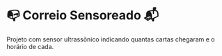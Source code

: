 
# :mailbox_with_no_mail: Correio Sensoreado :mailbox_with_mail:

Projeto com sensor ultrassônico indicando quantas cartas chegaram e o horário de cada. 

[](https://github.com/Guithublherme/Projetos/blob/master/ProjetoMSP430/CorreioSensor/diagrama.png)
